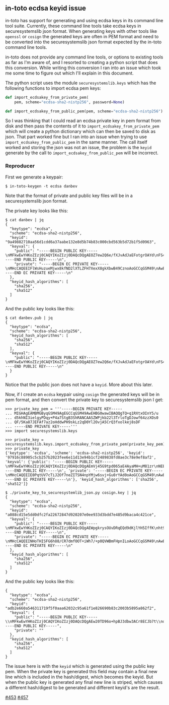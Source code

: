 ## in-toto ecdsa keyid issue
in-toto has support for generating and using ecdsa keys in its command line tool
suite. Currently, these command line tools take ecdsa keys in securesystemslib
json format. When generating keys with other tools like `openssl` or `cosign`
the generated keys are often in PEM format and need to be converted into the
securesystemslib json format expected by the in-toto command line tools.

in-toto does not provide any command line tools, or options to existing tools as
far as I'm aware of, and I resorted to creating a python script that does this
conversion. While writing this conversion I ran into an issue which took me
some time to figure out which I'll explain in this document.

The python script uses the module `securesystemslib.keys` which has the following
functions to import ecdsa pem keys:
```python
def import_ecdsakey_from_private_pem(
    pem, scheme="ecdsa-sha2-nistp256", password=None)

def import_ecdsakey_from_public_pem(pem, scheme="ecdsa-sha2-nistp256")
```
So I was thinking that I could read an ecdsa private key in pem format from
disk and then pass the contents of it to `import_ecdsakey_from_private_pem`
which will create a python dictionary which can then be saved to disk as json.
That part worked fine but I ran into an issue when trying to use
`import_ecdsakey_from_public_pem` in the same manner. The call itself worked
and storing the json was not an issue, the problem is the `keyid` generate by
the call to `import_ecdsakey_from_public_pem` will be incorrect.

### Reproducer
First we generate a keypair:
```console
$ in-toto-keygen -t ecdsa danbev
```
Note that the format of private and public key files will be in
a securesystemslib json format.

The private key looks like this:
```console
$ cat danbev | jq
{
  "keytype": "ecdsa",
  "scheme": "ecdsa-sha2-nistp256",
  "keyid": "9a49882710aa56d1cdd6a37aabe132e8d5b74b83c000cbd563b5d72b1f5d0963",
  "keyval": {
    "public": "-----BEGIN PUBLIC KEY-----\nMFkwEwYHKoZIzj0CAQYIKoZIzj0DAQcDQgAEOZ7ew2Q6e/fXJvAdJaEFotgrOAYd\nFS4qe3rtckqk/ChU7ZDRRLoWM2zV7uZZlETaW25ikyCY1Bq2UlvuC9XuQA==\n-----END PUBLIC KEY-----\n",
    "private": "-----BEGIN EC PRIVATE KEY-----\nMHcCAQEEIFlWsHuzueMjwx8kfND2lXTLZFH7XexX8gkXbwB49CznoAoGCCqGSM49\nAwEHoUQDQgAEOZ7ew2Q6e/fXJvAdJaEFotgrOAYdFS4qe3rtckqk/ChU7ZDRRLoW\nM2zV7uZZlETaW25ikyCY1Bq2UlvuC9XuQA==\n-----END EC PRIVATE KEY-----\n"
  },
  "keyid_hash_algorithms": [
    "sha256",
    "sha512"
  ]
}
```

And the public key looks like this:
```console
$ cat danbev.pub | jq
{
  "keytype": "ecdsa",
  "scheme": "ecdsa-sha2-nistp256",
  "keyid_hash_algorithms": [
    "sha256",
    "sha512"
  ],
  "keyval": {
    "public": "-----BEGIN PUBLIC KEY-----\nMFkwEwYHKoZIzj0CAQYIKoZIzj0DAQcDQgAEOZ7ew2Q6e/fXJvAdJaEFotgrOAYd\nFS4qe3rtckqk/ChU7ZDRRLoWM2zV7uZZlETaW25ikyCY1Bq2UlvuC9XuQA==\n-----END PUBLIC KEY-----\n"
  }
}
```
Notice that the public json does not have a `keyid`. More about this later.

Now, if I create an `ecdsa` keypair using `cosign` the generated keys will be
in pem format, and then convert the private key to securesystemslib json I get:

```console
>>> private_key_pem = '''-----BEGIN PRIVATE KEY-----
... MIGHAgEAMBMGByqGSM49AgEGCCqGSM49AwEHBG0wawIBAQQgTQ+q1RXtxOInY5/u
... d5khNI3ielgyPDqy+P4a7StgB3ShRANCAASZWPjkb22l3TrloTgDJowf64zzXOs0
... QF/5Ka87JEFAf7az2oHddwPH9skLz2qD0Yl2OvjA5CrQ3fxolkej8sDF
... -----END PRIVATE KEY-----'''
>>> import securesystemslib.keys

>>> private_key = securesystemslib.keys.import_ecdsakey_from_private_pem(private_key_pem)
>>> private_key
{'keytype': 'ecdsa', 'scheme': 'ecdsa-sha2-nistp256', 'keyid': '97916c88905c5cb257b2023fee6e11d13e94b1cf2489838fd8ae3c78e9ef8af2', 'keyval': {'public': '-----BEGIN PUBLIC KEY-----\nMFkwEwYHKoZIzj0CAQYIKoZIzj0DAQcDQgAEmVj45G9tpd065aE4AyaMH+uM81zr\nNEBf+SmvOyRBQH+2s9qB3XcDx/bJC89qg9GJdjr4wOQq0N38aJZHo/LAxQ==\n-----END PUBLIC KEY-----\n', 'private': '-----BEGIN EC PRIVATE KEY-----\nMHcCAQEEIE0PqtUV7cTiJ2Of7neZITSN4npYMjw6svj+Gu0rYAd0oAoGCCqGSM49\nAwEHoUQDQgAEmVj45G9tpd065aE4AyaMH+uM81zrNEBf+SmvOyRBQH+2s9qB3XcD\nx/bJC89qg9GJdjr4wOQq0N38aJZHo/LAxQ==\n-----END EC PRIVATE KEY-----\n'}, 'keyid_hash_algorithms': ['sha256', 'sha512']}
```

```console
$ ./private_key_to_securesystemlib_json.py cosign.key | jq
{
  "keytype": "ecdsa",
  "scheme": "ecdsa-sha2-nistp256",
  "keyid": "a088cd15e5dd0dfc2fa22672847d920207e0ee933d3bdd7e485d9baca4c421ce",
  "keyval": {
    "public": "-----BEGIN PUBLIC KEY-----\nMFkwEwYHKoZIzj0CAQYIKoZIzj0DAQcDQgAEWpgkrysOUvDRqEQd9dKjlYH5IffK\nht9HIZG4LGiG7y4gD/Xf8mCUq15HZ6pmQzKOPOr1Vba8jc51UuI3bMZcTw==\n-----END PUBLIC KEY-----\n",
    "private": "-----BEGIN EC PRIVATE KEY-----\nMHcCAQEEINHoTHISFG6h88/CR7dmfOOT+iWh7/+p0QVWBmFHpnILoAoGCCqGSM49\nAwEHoUQDQgAEWpgkrysOUvDRqEQd9dKjlYH5IffKht9HIZG4LGiG7y4gD/Xf8mCU\nq15HZ6pmQzKOPOr1Vba8jc51UuI3bMZcTw==\n-----END EC PRIVATE KEY-----\n"
  },
  "keyid_hash_algorithms": [
    "sha256",
    "sha512"
  ]
}
```
And the public key looks like this:

```console
{
  "keytype": "ecdsa",
  "scheme": "ecdsa-sha2-nistp256",
  "keyid": "adb2e660a546311719f5f0aaa62032c95a61f1e826690b83c2003b5895a862f2",
  "keyval": {
    "public": "-----BEGIN PUBLIC KEY-----\\nMFkwEwYHKoZIzj0CAQYIKoZIzj0DAQcDQgAEw20TD96o+hpBJ3dbw3ACr8ECJb7t\\nqkZjL7IpG0gEKI9Ky7fvK6rspL376/u9BizKPtnwcvsyE/LyTAVfyXHeNg==\\n-----END PUBLIC KEY-----",
    "private": ""
  },
  "keyid_hash_algorithms": [
    "sha256",
    "sha512"
  ]
}
```
The issue here is with the `keyid` which is generated using the public key pem.
When the private key is generated this field may contain a final new line which
is included in the hash/digest, which becomes the keyid. But when the public
key is generated any final new line is striped, which causes a different
hash/digest to be generated and different keyid's are the result.

[#453](https://github.com/secure-systems-lab/securesystemslib/pull/453)
[#457](https://github.com/secure-systems-lab/securesystemslib/pull/457)
